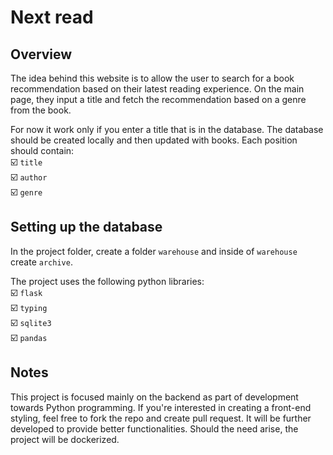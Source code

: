 # Next read

## Overview

The idea behind this website is to allow the user to search for a book recommendation
based on their latest reading experience. On the main page, they input a title and 
fetch the recommendation based on a genre from the book. 

For now it work only if you enter a title that is in the database. The database should be created locally and then updated with books. Each position should contain:  
:ballot_box_with_check: ```title```  
:ballot_box_with_check: ```author```  
:ballot_box_with_check: ```genre```  

## Setting up the database

In the project folder, create a folder ```warehouse``` and inside of ```warehouse``` create ```archive```.

The project uses the following python libraries:  
:ballot_box_with_check: ```flask```  
:ballot_box_with_check: ```typing```  
:ballot_box_with_check: ```sqlite3```  
:ballot_box_with_check: ```pandas```

## Notes

This project is focused mainly on the backend as part of development towards Python programming. If you're interested in creating a front-end styling, feel free to fork the repo and create pull request. It will be further developed to provide better functionalities. Should the need arise, the project will be dockerized.
